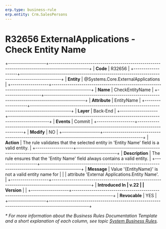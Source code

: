 ```yaml
---
erp.type: business-rule
erp.entity: Crm.SalesPersons
---
```

# R32656 ExternalApplications - Check Entity Name
+-------------------+--------------------------------------------------------------------------------------------------+
| **Code**          | R32656                                                                                           |
+-------------------+--------------------------------------------------------------------------------------------------+
| **Entity**        | @Systems.Core.ExternalApplications                                                               |
+-------------------+--------------------------------------------------------------------------------------------------+
| **Name**          | CheckEntityName                                                                                  |
+-------------------+--------------------------------------------------------------------------------------------------+
| **Attribute**     | EntityName                                                                                       |
+-------------------+--------------------------------------------------------------------------------------------------+
| **Layer**         | Back-End                                                                                         |
+-------------------+--------------------------------------------------------------------------------------------------+
| **Events**        | Commit                                                                                           |
+-------------------+--------------------------------------------------------------------------------------------------+
| **Modify**        | NO                                                                                               |
+-------------------+--------------------------------------------------------------------------------------------------+
| **Action**        | Тhe rule validates that the selected entity in 'Entity Name' field is a valid entity.            |
+-------------------+--------------------------------------------------------------------------------------------------+
| **Description**   | The rule ensures that the 'Entity Name' field always contains a valid entity.                    |
+-------------------+--------------------------------------------------------------------------------------------------+
| **Message**       | Value '{EntityName}' is not a valid entity name for                                              |
|                   | attribute 'External Applications.Entity Name'.                                                   |
+-------------------+--------------------------------------------------------------------------------------------------+
| **Introduced In   | v.22                                                                                             |
| Version**         |                                                                                                  |
+-------------------+--------------------------------------------------------------------------------------------------+
| **Revocable**     | YES                                                                                              |
+-------------------+--------------------------------------------------------------------------------------------------+

*\* For more information about the Business Rules Documentation Template and a short explanation of each column, see
topic [System Business Rules](../templates/template-description-system-business-rules.md).*
